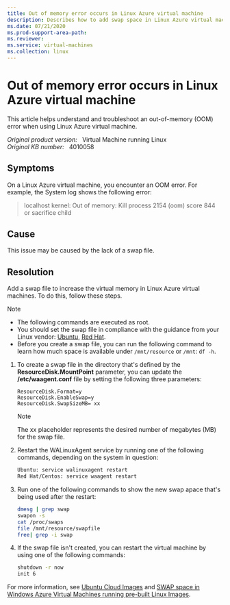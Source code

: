 ```yaml
---
title: Out of memory error occurs in Linux Azure virtual machine
description: Describes how to add swap space in Linux Azure virtual machines.
ms.date: 07/21/2020
ms.prod-support-area-path: 
ms.reviewer: 
ms.service: virtual-machines
ms.collection: linux
---
```

# Out of memory error occurs in Linux Azure virtual machine

This article helps understand and troubleshoot an out-of-memory (OOM) error when using Linux Azure virtual machine.

_Original product version:_ &nbsp; Virtual Machine running Linux  
_Original KB number:_ &nbsp; 4010058

## Symptoms

On a Linux Azure virtual machine, you encounter an OOM error. For example, the System log shows the following error:

> localhost kernel: Out of memory: Kill process 2154 (oom) score 844 or sacrifice child

## Cause

This issue may be caused by the lack of a swap file.

## Resolution

Add a swap file to increase the virtual memory in Linux Azure virtual machines. To do this, follow these steps.

> [!NOTE]
> - The following commands are executed as root.
> - You should set the swap file in compliance with the guidance from your Linux vendor: [Ubuntu](https://help.ubuntu.com/community/SwapFaq), [Red Hat](https://access.redhat.com/documentation/en-US/red_hat_enterprise_linux/4/html/system_administration_guide/swap_space).
> - Before you create a swap file, you can run the following command to learn how much space is available under `/mnt/resource` or `/mnt`: `df -h`.

1. To create a swap file in the directory that's defined by the **ResourceDisk.MountPoint** parameter, you can update the **/etc/waagent.conf** file by setting the following three parameters:

    ```
    ResourceDisk.Format=y
    ResourceDisk.EnableSwap=y
    ResourceDisk.SwapSizeMB= xx
    ```

   > [!NOTE]
   > The xx placeholder represents the desired number of megabytes (MB) for the swap file.

2. Restart the WALinuxAgent service by running one of the following commands, depending on the system in question:

    ```bash
    Ubuntu: service walinuxagent restart
    Red Hat/Centos: service waagent restart
    ```

3. Run one of the following commands to show the new swap apace that's being used after the restart:

    ```bash
    dmesg | grep swap
    swapon -s
    cat /proc/swaps
    file /mnt/resource/swapfile
    free| grep -i swap
    ```

4. If the swap file isn't created, you can restart the virtual machine by using one of the following commands:

    ```bash
    shutdown -r now
    init 6
    ```

For more information, see [Ubuntu Cloud Images](https://cloud-images.ubuntu.com/) and [SWAP space in Windows Azure Virtual Machines running pre-built Linux Images](https://azure.microsoft.com/blog/swap-space-in-windows-azure-virtual-machines-running-pre-built-linux-images-part-1/).
